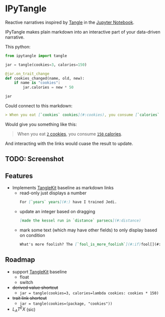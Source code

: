 
# IPyTangle
Reactive narratives inspired by [Tangle](http://worrydream.com/Tangle/) in the [Jupyter Notebook](http://jupyter.org).

IPyTangle makes plain markdown into an interactive part of your data-driven narrative.

This python:

```python
from ipytangle import tangle

jar = tangle(cookies=3, calories=150)

@jar.on_trait_change
def cookies_changed(name, old, new):
    if name is "cookies":
        jar.calories = new * 50

jar
```

Could connect to this markdown:

```markdown
> When you eat [`cookies` cookies](#:cookies), you consume [`calories` calories](#:calories).
```

Would give you something like this:

> When you eat [`2` cookies](#:cookies), you consume [`150` calories](#:).

And interacting with the links would cuase the result to update.

## TODO: Screenshot

## Features

- Implements [TangleKit](https://github.com/worrydream/Tangle/blob/master/TangleKit/TangleKit.js) baseline as markdown links
  - read-only just displays a number
    ```markdown
    For [`years` years](#:) have I trained Jedi. 
    ```
  - update an integer based on dragging
    ```markdown
    [made the kessel run in `distance` parsecs](#:distance)
    ```
  - mark some text (which may have other fields) to only display based on condition
    ```markdown
    What's more foolish? The [`fool_is_more_foolish`](#:if)fool[](#:else)the fool who follows him(#:endif).
    ```

## Roadmap
- support [TangleKit](https://github.com/worrydream/Tangle/blob/master/TangleKit/TangleKit.js) baseline
  - float
  - switch
- ~~derived value shortcut~~
  - `jar = tangle(cookies=3, calories=lambda cookies: cookies * 150)`
- ~~trait link shortcut~~
  - `jar = tangle(cookies=(package, "cookies"))`
- $L_AT^EX$ (sic)


    
